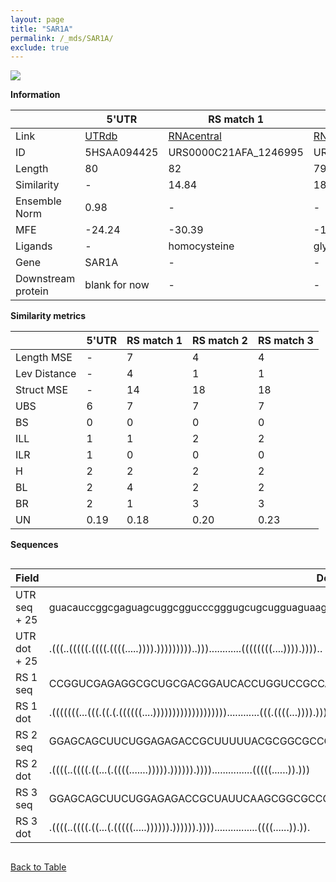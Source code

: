 ```yaml
---
layout: page
title: "SAR1A"
permalink: /_mds/SAR1A/
exclude: true
---
```




![](../../alns_9.28.22/aln_5HSAA094425_0.944.png?raw=true)


**Information**

| | 5'UTR       | RS match 1   | RS match 2  | RS match 3 |
| ---- | ----------- | ----------- | ----------- | ----------- |
| Link | <a href="http://utrdb.ba.itb.cnr.it/getutr/5HSAA094425/1" target="_blank" rel="noopener noreferrer">UTRdb</a>   | <a href="https://rnacentral.org/rna/URS0000C21AFA/1246995" target="_blank" rel="noopener noreferrer">RNAcentral</a>     |<a href="https://rnacentral.org/rna/URS0000C06D9A/586416" target="_blank" rel="noopener noreferrer">RNAcentral</a>  | <a href="https://rnacentral.org/rna/URS0000C1E73C/189381" target="_blank" rel="noopener noreferrer">RNAcentral</a>   |
| ID | 5HSAA094425     | URS0000C21AFA_1246995     | URS0000C06D9A_586416     | URS0000C1E73C_189381     |
| Length | 80     |  82    | 79   |  79    |
| Similarity | - | 14.84 | 18.22 | 18.22 |
| Ensemble Norm | 0.98 | - | - | - |
| MFE | -24.24 | -30.39 | -15.97 | -19.24 |
| Ligands | - | homocysteine | glycine | glycine |
| Gene | SAR1A | - | - | - |
| Downstream protein | blank for now    |    -    | -  | - |


**Similarity metrics**

| | 5'UTR       | RS match 1   | RS match 2  | RS match 3 |
| ---- | ----------- | ----------- | ----------- | ----------- |
| Length MSE | - | 7 | 4 | 4 |
| Lev Distance | - | 4 | 1 | 1 |
| Struct MSE | - | 14 | 18 | 18 |
| UBS| 6 | 7 | 7 | 7 |
| BS | 0 | 0 | 0 | 0 |
| ILL | 1 | 1 | 2 | 2 |
| ILR | 1 | 0 | 0 | 0 |
| H | 2 | 2 | 2 | 2 |
| BL | 2 | 4 | 2 | 2 |
| BR | 2 | 1 | 3 | 3 |
| UN | 0.19 | 0.18 | 0.20 | 0.23 |

**Sequences**


<div style="overflow-x:auto;">

<table>
<colgroup>
<col width="30%" />
<col width="70%" />
</colgroup>
<thead>
<tr class="header">
<th>Field</th>
<th>Description</th>
</tr>
</thead>
<tbody>
<tr>
<td markdown="span">UTR seq + 25 </td>
<td markdown="span"> guacauccggcgaguagcuggcggucccgggugcugcugguaguaagcauuaauaATGTCTTTCATCTTTGAGTGGATCT </td>
</tr>
<tr>
<td markdown="span">UTR dot + 25  </td>
<td markdown="span"> .(((..(((((.((((.((((.....)))).)))))))))..)))............((((((((....)))).))))..
</td>
</tr>


<tr>
<td markdown="span">RS 1 seq </td>
<td markdown="span"> CCGGUCGAGAGGCGCUGCGACGGAUCACCUGGUCCGCCACGCUCGACCGCAGGCCAAGACGACGAAAGGGCGCCUUCCGUAA
</td>
</tr>


<tr>
<td markdown="span">RS 1 dot </td>
<td markdown="span"> .(((((((...(((.((.(.((((((....)))))))))))))))))))............(((.((((...)))).)))..
</td>
</tr>


<tr>
<td markdown="span">RS 2 seq </td>
<td markdown="span"> GGAGCAGCUUCUGGAGAGACCGCUUUUUACGCGGCGCCGAAGGGUUCACAAUCUCAGGCAAACGGACAGAAGAGUAUCG
</td>
</tr>


<tr>
<td markdown="span">RS 2 dot </td>
<td markdown="span"> .((((..((((.((...(.((((.......))))).)))))).))))...............(((((......)).)))
</td>
</tr>


<tr>
<td markdown="span">RS 3 seq </td>
<td markdown="span"> GGAGCAGCUUCUGGAGAGACCGCUAUUCAAGCGGCGCCGAAGGGUUCACAAUCUCAGGCAAAAGGACAGAAGGGUACCG
</td>
</tr>


<tr>
<td markdown="span">RS 3 dot </td>
<td markdown="span"> .((((..((((.((...(.(((((.....)))))).)))))).))))................((((......)).)).
</td>
</tr>

</tbody>
</table>


</div>


[Back to Table](../../display)
